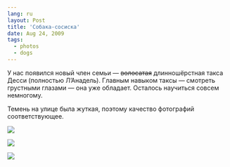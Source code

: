 ```yaml
---
lang: ru
layout: Post
title: 'Собака-сосиска'
date: Aug 24, 2009
tags:
  - photos
  - dogs
---
```


У нас появился новый член семьи — ~~волосатая~~ длинношёрстная такса Десси (полностью Л’Анадель). Главным навыком таксы — смотреть грустными глазами — она уже обладает. Осталось научиться совсем немногому.

Темень на улице была жуткая, поэтому качество фотографий соответствующее.

![](photo://2009-08-23_5D_9563_Artem_Sapegin)

<!--more-->

![](photo://2009-08-23_5D_9562_Artem_Sapegin)

![](photo://2009-08-23_5D_9574_Artem_Sapegin)
